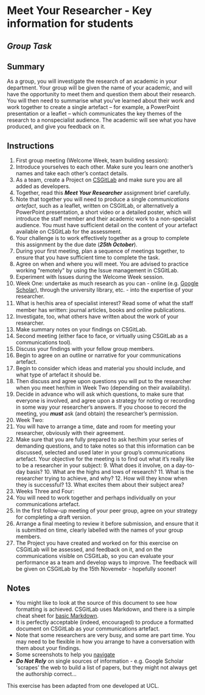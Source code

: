Meet Your Researcher - Key information for students 
=======

*Group Task*
-----

Summary 
------

As a group, you will investigate the research of an academic in your department. Your group will be given the name of your academic, and will have the opportunity to meet them and question them about their research. 
You will then need to summarise what you’ve learned about their work and work together to create a single artefact – for example, a PowerPoint presentation or a leaflet – which communicates the key themes of the research to a nonspecialist audience. 
The academic will see what you have produced, and give you feedback on it. 

Instructions 
------

1. First group meeting (Welcome Week, team building session): 
  2. Introduce yourselves to each other. Make sure you learn one another’s names and take each other’s contact details. 
  3. As a team, create a Project on [CSGitLab](https://csgitlab.reading.ac.uk) and make sure you are all added as developers.
2. Together, read this ***Meet Your Researcher*** assignment brief carefully. 
 3. Note that together you will need to produce a single *communications artefact*, such as a leaflet, written on CSGitLab, or alternatively a PowerPoint presentation, a short video or a detailed poster, which will introduce the staff member and their academic work to a non-specialist audience.  You must have sufficient detail on the content of your artefact available on CSGitLab for the assessment.
 4. Your challenge is to work effectively together as a group to complete this assignment by the due date (***25th October***). 
3. During your first meeting, plan a sequence of meetings together, to ensure that you have sufficient time to complete the task. 
 4. Agree on when and where you will meet.  You are advised to practice working "remotely" by using the Issue management in CSGitLab.  
 5. Experiment with Issues during the Welcome Week session.
4. Week One: undertake as much research as you can - online (e.g. [Google Scholar](http://scholar.google.com)), through the university library, etc. -  into the expertise of your researcher. 
 5. What is her/his area of specialist interest? Read some of what the staﬀ  member has written: journal articles, books and online publications. 
 6. Investigate, too, what others have written about the work of your researcher. 
 7. Make summary notes on your findings on CSGitLab.
5. Second meeting (either face to face, or virtually using CSGitLab as a communications tool). 
 6. Discuss your findings with your fellow group members. 
 7. Begin to agree on an outline or narrative for your communications artefact. 
 8. Begin to consider which ideas and material you should include, and what type of artefact it should be. 
 9. Then discuss and agree upon questions you will put to the researcher when you meet her/him in Week Two (depending on their availability). 
 10. Decide in advance who will ask which questions, to make sure that everyone is involved, and agree upon a strategy for noting or recording in some way your researcher’s answers. If you choose to record the meeting, you ***must*** ask (and obtain) the researcher’s permission. 
6. Week Two: 
 7. You will have to arrange a time, date and room for meeting your researcher, obviously with their agreement. 
 8. Make sure that you are fully prepared to ask her/him your series of demanding questions, and to take notes so that this information can be discussed, selected and used later in your group’s communications artefact. Your objective for the meeting is to find out what it’s really like to be a researcher in your subject: 
    9. What does it involve, on a day-to-day basis? 
    10. What are the highs and lows of research? 
    11. What is the researcher trying to achieve, and why? 
    12. How will they know when they is successful? 
    13. What excites them about their subject area? 
7. Weeks Three and Four: 
 8. You will need to work together and perhaps individually on your communications artefact. 
 9. In the first follow-up meeting of your peer group, agree on your strategy for completing a draft version. 
 10. Arrange a final meeting to review it before submission, and ensure that it is submitted on time, clearly labelled with the names of your group members. 
 11. The Project you have created and worked on for this exercise on CSGitLab will be assessed, and feedback on it, and on the communications visible on CSGitLab, so you can evaluate your performance as a team and develop ways to improve.  The feedback will be given on CSGitLab by the 15th Novemebr - hopefully sooner! 


Notes
----

* You might like to look at the source of this document to see how formatting is achieved.  CSGitLab uses Markdown, and there is a simple cheat sheet for [basic Markdown](https://www.markdownguide.org/basic-syntax/).
* It is perfectly acceptable (indeed, encouraged) to produce a formatted document on CSGitLab as your communications artefact.  
* Note that some researchers are very busy, and some are part time.  You may need to be flexible in how you arrange to have a conversation with them about your findings.
* Some screenshots to help you [navigate](Navigating_CSGitLab.md)
* ***Do Not Rely*** on single sources of information - e.g. Google Scholar 'scrapes' the web to build a list of papers, but they might not always get the authorship correct...


This exercise has been adapted from one developed at UCL.